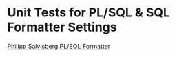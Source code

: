 # Unit Tests for PL/SQL & SQL Formatter Settings

[Philipp Salvisberg PL/SQL Formatter](https://github.com/Trivadis/plsql-formatter-settings/tree/main/tests)